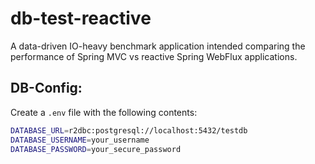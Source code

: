 # db-test-reactive
A data-driven IO-heavy benchmark application intended comparing the performance of Spring MVC vs reactive Spring WebFlux applications.

## DB-Config:

Create a `.env` file with the following contents:
```bash
DATABASE_URL=r2dbc:postgresql://localhost:5432/testdb
DATABASE_USERNAME=your_username
DATABASE_PASSWORD=your_secure_password
```
